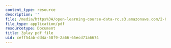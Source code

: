 ```yaml
---
content_type: resource
description: ''
file: /media/https%3A/open-learning-course-data-rc.s3.amazonaws.com/2-003sc-engineering-dynamics-fall-2011/ceff54abdd4a58f92a6665ecd71a6674_cecD1w3-SD0.pdf
file_type: application/pdf
resourcetype: Document
title: 3play pdf file
uid: ceff54ab-dd4a-58f9-2a66-65ecd71a6674
---
```

